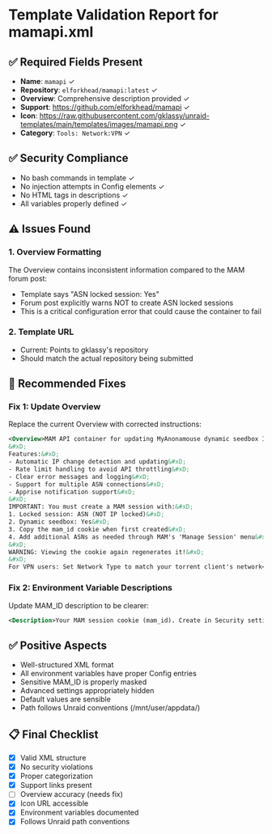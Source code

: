 # Template Validation Report for mamapi.xml

## ✅ Required Fields Present
- **Name**: `mamapi` ✓
- **Repository**: `elforkhead/mamapi:latest` ✓
- **Overview**: Comprehensive description provided ✓
- **Support**: https://github.com/elforkhead/mamapi ✓
- **Icon**: https://raw.githubusercontent.com/gklassy/unraid-templates/main/templates/images/mamapi.png ✓
- **Category**: `Tools: Network:VPN` ✓

## ✅ Security Compliance
- No bash commands in template ✓
- No injection attempts in Config elements ✓
- No HTML tags in descriptions ✓
- All variables properly defined ✓

## ⚠️ Issues Found

### 1. Overview Formatting
The Overview contains inconsistent information compared to the MAM forum post:
- Template says "ASN locked session: Yes" 
- Forum post explicitly warns NOT to create ASN locked sessions
- This is a critical configuration error that could cause the container to fail

### 2. Template URL
- Current: Points to gklassy's repository
- Should match the actual repository being submitted

## 🔧 Recommended Fixes

### Fix 1: Update Overview
Replace the current Overview with corrected instructions:
```xml
<Overview>MAM API container for updating MyAnonamouse dynamic seedbox IP addresses automatically. This container monitors your VPN IP changes and updates MAM's API to ensure continuous connectivity with the tracker.&#xD;
&#xD;
Features:&#xD;
- Automatic IP change detection and updating&#xD;
- Rate limit handling to avoid API throttling&#xD;
- Clear error messages and logging&#xD;
- Support for multiple ASN connections&#xD;
- Apprise notification support&#xD;
&#xD;
IMPORTANT: You must create a MAM session with:&#xD;
1. Locked session: ASN (NOT IP locked)&#xD;
2. Dynamic seedbox: Yes&#xD;
3. Copy the mam_id cookie when first created&#xD;
4. Add additional ASNs as needed through MAM's 'Manage Session' menu&#xD;
&#xD;
WARNING: Viewing the cookie again regenerates it!&#xD;
&#xD;
For VPN users: Set Network Type to match your torrent client's network</Overview>
```

### Fix 2: Environment Variable Descriptions
Update MAM_ID description to be clearer:
```xml
<Description>Your MAM session cookie (mam_id). Create in Security settings with ASN lock (not IP lock) and dynamic seedbox enabled. DO NOT include @IP format.</Description>
```

## ✅ Positive Aspects
- Well-structured XML format
- All environment variables have proper Config entries
- Sensitive MAM_ID is properly masked
- Advanced settings appropriately hidden
- Default values are sensible
- Path follows Unraid conventions (/mnt/user/appdata/)

## 📋 Final Checklist
- [x] Valid XML structure
- [x] No security violations
- [x] Proper categorization
- [x] Support links present
- [ ] Overview accuracy (needs fix)
- [x] Icon URL accessible
- [x] Environment variables documented
- [x] Follows Unraid path conventions